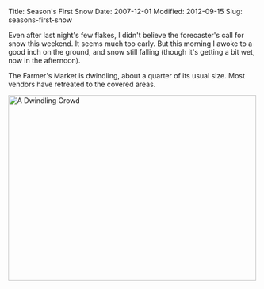 Title: Season's First Snow
Date: 2007-12-01
Modified: 2012-09-15
Slug: seasons-first-snow

Even after last night's few flakes, I didn't believe the forecaster's call for snow this weekend. It seems much too early. But this morning I awoke to a good inch on the ground, and snow still falling (though it's getting a bit wet, now in the afternoon).

The Farmer's Market is dwindling, about a quarter of its usual size. Most vendors have retreated to the covered areas.

<a href="http://www.flickr.com/photos/pigmonkey/2079238508/" title="A Dwindling Crowd by Pig Monkey, on Flickr"><img src="http://farm3.static.flickr.com/2337/2079238508_8ecf1e5ca6.jpg" width="500" height="375" alt="A Dwindling Crowd" /></a>
